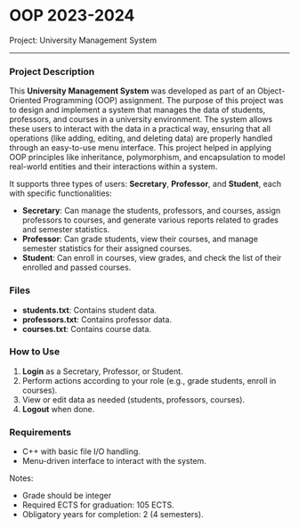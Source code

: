 # OOP 2023-2024 
Project: University Management System

---

### Project Description

This **University Management System** was developed as part of an Object-Oriented Programming (OOP) assignment. The purpose of this project was to design and implement a system that manages the data of students, professors, and courses in a university environment. 
The system allows these users to interact with the data in a practical way, ensuring that all operations (like adding, editing, and deleting data) are properly handled through an easy-to-use menu interface. This project helped in applying OOP principles like inheritance, polymorphism, and encapsulation to model real-world entities and their interactions within a system.

It supports three types of users: **Secretary**, **Professor**, and **Student**, each with specific functionalities:

- **Secretary**: Can manage the students, professors, and courses, assign professors to courses, and generate various reports related to grades and semester statistics.
- **Professor**: Can grade students, view their courses, and manage semester statistics for their assigned courses.
- **Student**: Can enroll in courses, view grades, and check the list of their enrolled and passed courses.

### Files
- **students.txt**: Contains student data.
- **professors.txt**: Contains professor data.
- **courses.txt**: Contains course data.

### How to Use
1. **Login** as a Secretary, Professor, or Student.
2. Perform actions according to your role (e.g., grade students, enroll in courses).
3. View or edit data as needed (students, professors, courses).
4. **Logout** when done.

### Requirements
- C++ with basic file I/O handling.
- Menu-driven interface to interact with the system.

Notes:
- Grade should be integer
- Required ECTS for graduation: 105 ECTS.
- Obligatory years for completion: 2 (4 semesters).
